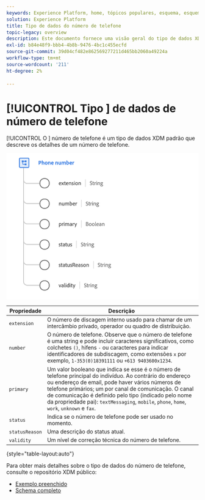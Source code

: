 ```yaml
---
keywords: Experience Platform, home, tópicos populares, esquema, esquema, XDM, campos, esquemas, esquemas, esquemas, phoneNumber, xdm:phoneNumber, tipo de dados, tipo de dados, tipo de dados;
solution: Experience Platform
title: Tipo de dados do número de telefone
topic-legacy: overview
description: Este documento fornece uma visão geral do tipo de dados XDM do número de telefone.
exl-id: b84e48f9-bbb4-4b8b-9476-4bc1c455ecfd
source-git-commit: 39d04cf482e862569277211d465bb2060a49224a
workflow-type: tm+mt
source-wordcount: '211'
ht-degree: 2%

---
```


# [!UICONTROL Tipo ] de dados de número de telefone

[!UICONTROL O ] número de telefone é um tipo de dados XDM padrão que descreve os detalhes de um número de telefone.

<img src="../images/data-types/phone-number.png" width="600" /><br />

| Propriedade | Descrição |
| --- | --- |
| `extension` | O número de discagem interno usado para chamar de um intercâmbio privado, operador ou quadro de distribuição. |
| `number` | O número de telefone. Observe que o número de telefone é uma string e pode incluir caracteres significativos, como colchetes `()`, hifens `-` ou caracteres para indicar identificadores de subdiscagem, como extensões `x` por exemplo, `1-353(0)18391111` ou `+613 9403600x1234`. |
| `primary` | Um valor booleano que indica se esse é o número de telefone principal do indivíduo. Ao contrário do endereço ou endereço de email, pode haver vários números de telefone primários; um por canal de comunicação. O canal de comunicação é definido pelo tipo (indicado pelo nome da propriedade pai): `textMessaging`, `mobile`, `phone`, `home`, `work`, `unknown` e `fax`. |
| `status` | Indica se o número de telefone pode ser usado no momento. |
| `statusReason` | Uma descrição do status atual. |
| `validity` | Um nível de correção técnica do número de telefone. |

{style=&quot;table-layout:auto&quot;}

Para obter mais detalhes sobre o tipo de dados do número de telefone, consulte o repositório XDM público:

* [Exemplo preenchido](https://github.com/adobe/xdm/blob/master/components/datatypes/phonenumber.example.1.json)
* [Schema completo](https://github.com/adobe/xdm/blob/master/components/datatypes/phonenumber.schema.json)

